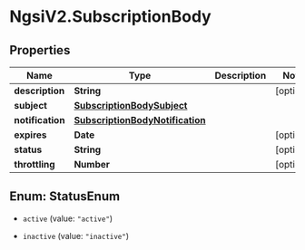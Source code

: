# NgsiV2.SubscriptionBody

## Properties

| Name             | Type                                                                | Description | Notes      |
| ---------------- | ------------------------------------------------------------------- | ----------- | ---------- |
| **description**  | **String**                                                          |             | [optional] |
| **subject**      | [**SubscriptionBodySubject**](SubscriptionBodySubject.md)           |             |
| **notification** | [**SubscriptionBodyNotification**](SubscriptionBodyNotification.md) |             |
| **expires**      | **Date**                                                            |             | [optional] |
| **status**       | **String**                                                          |             | [optional] |
| **throttling**   | **Number**                                                          |             | [optional] |

## Enum: StatusEnum

-   `active` (value: `"active"`)

-   `inactive` (value: `"inactive"`)
